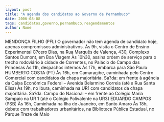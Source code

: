 ```yaml
---
layout: post
title: "A agenda dos candidatos ao Governo de Pernambuco"
date: 2006-08-08
tags: candidatos,governo,pernambuco,reagendamentos
author: None
---
```


MENDONÇA FILHO (PFL)
O governador não tem agenda de candidato hoje, apenas compromissos administrativos. 
Às 9h, visita o Centro de Ensino Experimental C?cero Dias, na Rua Marquês de Valença, 430, Complexo Santos Dumont, em Boa Viagem
Às 10h30, assina ordem de serviço para o trecho rodoviário à cidade de Correntes, no Palácio do Campo das Princesas 
Às 11h, despachos internos 
Às 17h, embarca para São Paulo 
HUMBERTO COSTA (PT)
Às 16h, em Camaragibe, caminhada pelo Centro Comercial com candidatos da chapa majoritária. Sa?da: em frente
 à agência da Caixa Econômica Federal – Avenida Belarmino Correia (até a Rua Santa Elisa) 
Às 19h, no Ibura, caminhada na UR1 com candidatos da chapa majoritária. Sa?da: Campo do Nacional – em frente ao Colégio Maria Sampaio na UR 1 (até o Colégio Polivalente na UR3) 
EDUARDO CAMPOS (PSB)
Às 16h, Caminhada na Ilha de Juaneiro, em Santo Amaro
Às 18h, debate com trabalhadores urbanitários, na Biblioteca Pública Estadual, no Parque Treze de Maio  